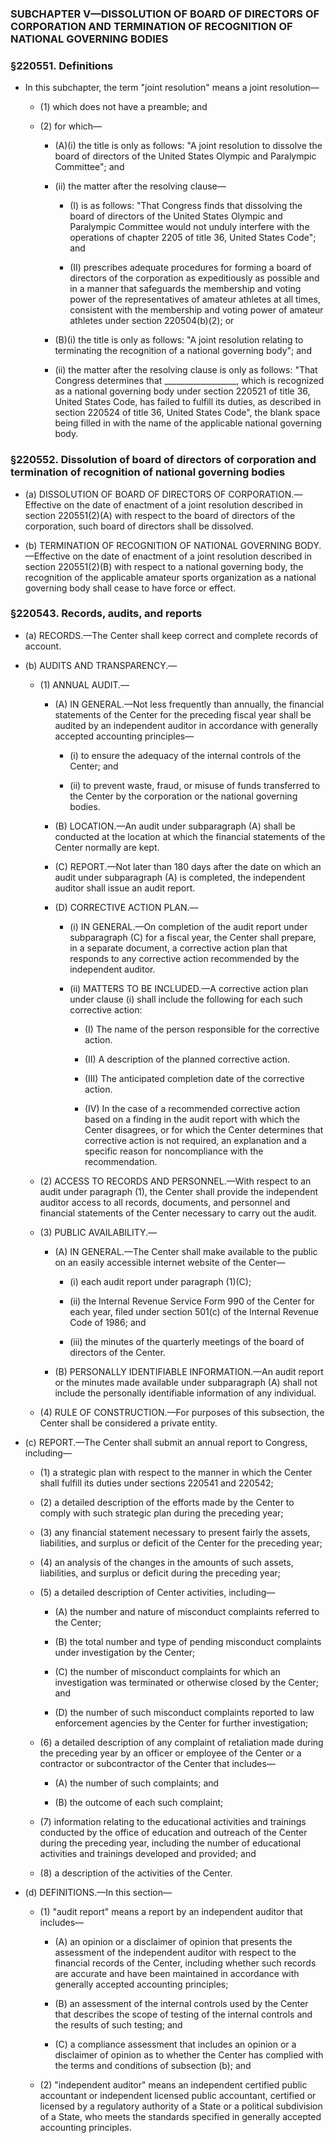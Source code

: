 ### SUBCHAPTER V—DISSOLUTION OF BOARD OF DIRECTORS OF CORPORATION AND TERMINATION OF RECOGNITION OF NATIONAL GOVERNING BODIES

### §220551. Definitions
* In this subchapter, the term "joint resolution" means a joint resolution—

  * (1) which does not have a preamble; and

  * (2) for which—

    * (A)(i) the title is only as follows: "A joint resolution to dissolve the board of directors of the United States Olympic and Paralympic Committee"; and

    * (ii) the matter after the resolving clause—

      * (I) is as follows: "That Congress finds that dissolving the board of directors of the United States Olympic and Paralympic Committee would not unduly interfere with the operations of chapter 2205 of title 36, United States Code"; and

      * (II) prescribes adequate procedures for forming a board of directors of the corporation as expeditiously as possible and in a manner that safeguards the membership and voting power of the representatives of amateur athletes at all times, consistent with the membership and voting power of amateur athletes under section 220504(b)(2); or


    * (B)(i) the title is only as follows: "A joint resolution relating to terminating the recognition of a national governing body"; and

    * (ii) the matter after the resolving clause is only as follows: "That Congress determines that \_\_\_\_\_\_\_\_\_\_\_\_\_\_\_\_\_\_, which is recognized as a national governing body under section 220521 of title 36, United States Code, has failed to fulfill its duties, as described in section 220524 of title 36, United States Code", the blank space being filled in with the name of the applicable national governing body.

### §220552. Dissolution of board of directors of corporation and termination of recognition of national governing bodies
* (a) DISSOLUTION OF BOARD OF DIRECTORS OF CORPORATION.—Effective on the date of enactment of a joint resolution described in section 220551(2)(A) with respect to the board of directors of the corporation, such board of directors shall be dissolved.

* (b) TERMINATION OF RECOGNITION OF NATIONAL GOVERNING BODY.—Effective on the date of enactment of a joint resolution described in section 220551(2)(B) with respect to a national governing body, the recognition of the applicable amateur sports organization as a national governing body shall cease to have force or effect.

### §220543. Records, audits, and reports
* (a) RECORDS.—The Center shall keep correct and complete records of account.

* (b) AUDITS AND TRANSPARENCY.—

  * (1) ANNUAL AUDIT.—

    * (A) IN GENERAL.—Not less frequently than annually, the financial statements of the Center for the preceding fiscal year shall be audited by an independent auditor in accordance with generally accepted accounting principles—

      * (i) to ensure the adequacy of the internal controls of the Center; and

      * (ii) to prevent waste, fraud, or misuse of funds transferred to the Center by the corporation or the national governing bodies.


    * (B) LOCATION.—An audit under subparagraph (A) shall be conducted at the location at which the financial statements of the Center normally are kept.

    * (C) REPORT.—Not later than 180 days after the date on which an audit under subparagraph (A) is completed, the independent auditor shall issue an audit report.

    * (D) CORRECTIVE ACTION PLAN.—

      * (i) IN GENERAL.—On completion of the audit report under subparagraph (C) for a fiscal year, the Center shall prepare, in a separate document, a corrective action plan that responds to any corrective action recommended by the independent auditor.

      * (ii) MATTERS TO BE INCLUDED.—A corrective action plan under clause (i) shall include the following for each such corrective action:

        * (I) The name of the person responsible for the corrective action.

        * (II) A description of the planned corrective action.

        * (III) The anticipated completion date of the corrective action.

        * (IV) In the case of a recommended corrective action based on a finding in the audit report with which the Center disagrees, or for which the Center determines that corrective action is not required, an explanation and a specific reason for noncompliance with the recommendation.


  * (2) ACCESS TO RECORDS AND PERSONNEL.—With respect to an audit under paragraph (1), the Center shall provide the independent auditor access to all records, documents, and personnel and financial statements of the Center necessary to carry out the audit.

  * (3) PUBLIC AVAILABILITY.—

    * (A) IN GENERAL.—The Center shall make available to the public on an easily accessible internet website of the Center—

      * (i) each audit report under paragraph (1)(C);

      * (ii) the Internal Revenue Service Form 990 of the Center for each year, filed under section 501(c) of the Internal Revenue Code of 1986; and

      * (iii) the minutes of the quarterly meetings of the board of directors of the Center.


    * (B) PERSONALLY IDENTIFIABLE INFORMATION.—An audit report or the minutes made available under subparagraph (A) shall not include the personally identifiable information of any individual.


  * (4) RULE OF CONSTRUCTION.—For purposes of this subsection, the Center shall be considered a private entity.


* (c) REPORT.—The Center shall submit an annual report to Congress, including—

  * (1) a strategic plan with respect to the manner in which the Center shall fulfill its duties under sections 220541 and 220542;

  * (2) a detailed description of the efforts made by the Center to comply with such strategic plan during the preceding year;

  * (3) any financial statement necessary to present fairly the assets, liabilities, and surplus or deficit of the Center for the preceding year;

  * (4) an analysis of the changes in the amounts of such assets, liabilities, and surplus or deficit during the preceding year;

  * (5) a detailed description of Center activities, including—

    * (A) the number and nature of misconduct complaints referred to the Center;

    * (B) the total number and type of pending misconduct complaints under investigation by the Center;

    * (C) the number of misconduct complaints for which an investigation was terminated or otherwise closed by the Center; and

    * (D) the number of such misconduct complaints reported to law enforcement agencies by the Center for further investigation;


  * (6) a detailed description of any complaint of retaliation made during the preceding year by an officer or employee of the Center or a contractor or subcontractor of the Center that includes—

    * (A) the number of such complaints; and

    * (B) the outcome of each such complaint;


  * (7) information relating to the educational activities and trainings conducted by the office of education and outreach of the Center during the preceding year, including the number of educational activities and trainings developed and provided; and

  * (8) a description of the activities of the Center.


* (d) DEFINITIONS.—In this section—

  * (1) "audit report" means a report by an independent auditor that includes—

    * (A) an opinion or a disclaimer of opinion that presents the assessment of the independent auditor with respect to the financial records of the Center, including whether such records are accurate and have been maintained in accordance with generally accepted accounting principles;

    * (B) an assessment of the internal controls used by the Center that describes the scope of testing of the internal controls and the results of such testing; and

    * (C) a compliance assessment that includes an opinion or a disclaimer of opinion as to whether the Center has complied with the terms and conditions of subsection (b); and


  * (2) "independent auditor" means an independent certified public accountant or independent licensed public accountant, certified or licensed by a regulatory authority of a State or a political subdivision of a State, who meets the standards specified in generally accepted accounting principles.